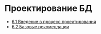 # Проектирование БД

- [6.1 Введение в процесс проектирования](./6.1%20Introduction%20into%20design%20process)
- [6.2 Базовые рекомендации](./6.2%20Basic%20recommendations)
